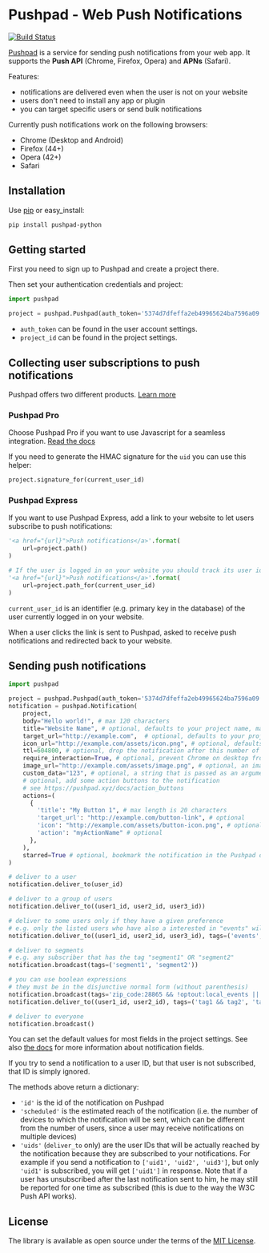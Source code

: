 # Pushpad - Web Push Notifications

[![Build Status](https://travis-ci.org/pushpad/pushpad-python.svg?branch=master)](https://travis-ci.org/pushpad/pushpad-python)
 
[Pushpad](https://pushpad.xyz) is a service for sending push notifications from your web app. It supports the **Push API** (Chrome, Firefox, Opera) and **APNs** (Safari).

Features:

- notifications are delivered even when the user is not on your website
- users don't need to install any app or plugin
- you can target specific users or send bulk notifications

Currently push notifications work on the following browsers:

- Chrome (Desktop and Android)
- Firefox (44+)
- Opera (42+)
- Safari

## Installation

Use [pip](http://pip-installer.org/) or easy_install:

```bash
pip install pushpad-python
```

## Getting started

First you need to sign up to Pushpad and create a project there.

Then set your authentication credentials and project:

```python
import pushpad

project = pushpad.Pushpad(auth_token='5374d7dfeffa2eb49965624ba7596a09', project_id=123)
```

- `auth_token` can be found in the user account settings. 
- `project_id` can be found in the project settings.

## Collecting user subscriptions to push notifications

Pushpad offers two different products. [Learn more](https://pushpad.xyz/docs)

### Pushpad Pro

Choose Pushpad Pro if you want to use Javascript for a seamless integration. [Read the docs](https://pushpad.xyz/docs/pushpad_pro_getting_started)

If you need to generate the HMAC signature for the `uid` you can use this helper:

```python
project.signature_for(current_user_id)
```

### Pushpad Express

If you want to use Pushpad Express, add a link to your website to let users subscribe to push notifications: 

```python
'<a href="{url}">Push notifications</a>'.format(
    url=project.path()
)

# If the user is logged in on your website you should track its user id to target him in the future
'<a href="{url}">Push notifications</a>'.format(
    url=project.path_for(current_user_id)
)
```

`current_user_id` is an identifier (e.g. primary key in the database) of the user currently logged in on your website.

When a user clicks the link is sent to Pushpad, asked to receive push notifications and redirected back to your website.

## Sending push notifications

```python
import pushpad

project = pushpad.Pushpad(auth_token='5374d7dfeffa2eb49965624ba7596a09', project_id=123)
notification = pushpad.Notification(
    project,
    body="Hello world!", # max 120 characters
    title="Website Name", # optional, defaults to your project name, max 30 characters
    target_url="http://example.com",  # optional, defaults to your project website
    icon_url="http://example.com/assets/icon.png", # optional, defaults to the project icon
    ttl=604800, # optional, drop the notification after this number of seconds if a device is offline
    require_interaction=True, # optional, prevent Chrome on desktop from automatically closing the notification after a few seconds
    image_url="http://example.com/assets/image.png", # optional, an image to display in the notification content
    custom_data="123", # optional, a string that is passed as an argument to action button callbacks
    # optional, add some action buttons to the notification
    # see https://pushpad.xyz/docs/action_buttons
    actions=(
      {
        'title': "My Button 1", # max length is 20 characters
        'target_url': "http://example.com/button-link", # optional
        'icon': "http://example.com/assets/button-icon.png", # optional
        'action': "myActionName" # optional
      },
    ),
    starred=True # optional, bookmark the notification in the Pushpad dashboard (e.g. to highlight manual notifications)
)

# deliver to a user
notification.deliver_to(user_id)

# deliver to a group of users
notification.deliver_to((user1_id, user2_id, user3_id))

# deliver to some users only if they have a given preference
# e.g. only the listed users who have also a interested in "events" will be reached
notification.deliver_to((user1_id, user2_id, user3_id), tags=('events',))

# deliver to segments
# e.g. any subscriber that has the tag "segment1" OR "segment2"
notification.broadcast(tags=('segment1', 'segment2'))

# you can use boolean expressions 
# they must be in the disjunctive normal form (without parenthesis)
notification.broadcast(tags='zip_code:28865 && !optout:local_events || friend_of:Organizer123')
notification.deliver_to((user1_id, user2_id), tags=('tag1 && tag2', 'tag3')) # equal to 'tag1 && tag2 || tag3'

# deliver to everyone
notification.broadcast()
```

You can set the default values for most fields in the project settings. See also [the docs](https://pushpad.xyz/docs/rest_api#notifications_api_docs) for more information about notification fields.

If you try to send a notification to a user ID, but that user is not subscribed, that ID is simply ignored.

The methods above return a dictionary: 

- `'id'` is the id of the notification on Pushpad
- `'scheduled'` is the estimated reach of the notification (i.e. the number of devices to which the notification will be sent, which can be different from the number of users, since a user may receive notifications on multiple devices)
- `'uids'` (`deliver_to` only) are the user IDs that will be actually reached by the notification because they are subscribed to your notifications. For example if you send a notification to `['uid1', 'uid2', 'uid3']`, but only `'uid1'` is subscribed, you will get `['uid1']` in response. Note that if a user has unsubscribed after the last notification sent to him, he may still be reported for one time as subscribed (this is due to the way the W3C Push API works).

## License

The library is available as open source under the terms of the [MIT License](http://opensource.org/licenses/MIT).
